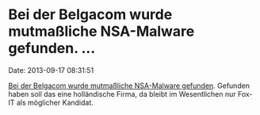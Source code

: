 Bei der Belgacom wurde mutmaßliche NSA-Malware gefunden. \...
=============================================================

Date: 2013-09-17 08:31:51

[Bei der Belgacom wurde mutmaßliche NSA-Malware
gefunden](http://www.standaard.be/cnt/dmf20130915_00743233). Gefunden
haben soll das eine holländische Firma, da bleibt im Wesentlichen nur
Fox-IT als möglicher Kandidat.
